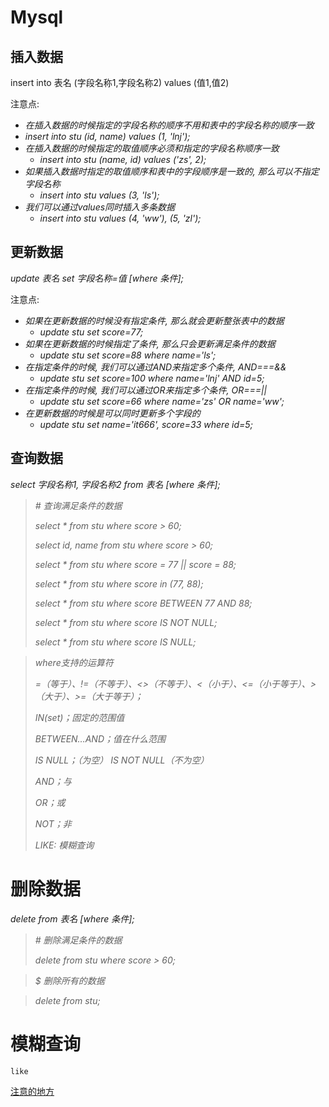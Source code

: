 # Mysql

## 插入数据

insert into 表名 (字段名称1,字段名称2) values (值1,值2)

注意点:

*  *在插入数据的时候指定的字段名称的顺序不用和表中的字段名称的顺序一致*
  * *insert into stu (id, name) values (1, 'lnj');*
* *在插入数据的时候指定的取值顺序必须和指定的字段名称顺序一致*
  * *insert into stu (name, id) values ('zs', 2);*
* *如果插入数据时指定的取值顺序和表中的字段顺序是一致的, 那么可以不指定字段名称*
  * *insert into stu values (3, 'ls');*
* *我们可以通过values同时插入多条数据*
  * *insert into stu values (4, 'ww'), (5, 'zl');*



## 更新数据

*update 表名 set 字段名称=值 [where 条件];*

注意点:

* *如果在更新数据的时候没有指定条件, 那么就会更新整张表中的数据*
  * *update stu set score=77;*
* *如果在更新数据的时候指定了条件, 那么只会更新满足条件的数据*
  * *update stu set score=88 where name='ls';*
* *在指定条件的时候, 我们可以通过AND来指定多个条件, AND===&&*
  * *update stu set score=100 where name='lnj' AND id=5;*
* *在指定条件的时候, 我们可以通过OR来指定多个条件, OR===||*
  * *update stu set score=66 where name='zs' OR name='ww';*
* *在更新数据的时候是可以同时更新多个字段的*
  * *update stu set name='it666', score=33 where id=5;*



## 查询数据

*select 字段名称1, 字段名称2 from 表名 [where 条件];*

> *# 查询满足条件的数据*
>
> *select \* from stu where score > 60;*
>
> *select id, name from stu where score > 60;*
>
> *select \* from stu where score = 77 || score = 88;*
>
> *select \* from stu where score in (77, 88);*
>
> *select \* from stu where score BETWEEN 77 AND 88;*
>
> *select \* from stu where score IS NOT NULL;*
>
> *select \* from stu where score IS NULL;*



> *where支持的运算符*
>
> *=（等于）、!=（不等于）、<>（不等于）、<（小于）、<=（小于等于）、>（大于）、>=（大于等于）；*
>
> *IN(set)；固定的范围值*
>
> *BETWEEN…AND；值在什么范围*
>
> *IS NULL；（为空） IS NOT NULL（不为空）*
>
> *AND；与*
>
> *OR；或*
>
> *NOT；非*
>
> *LIKE: 模糊查询*

# 删除数据

*delete from 表名 [where 条件];*

> *# 删除满足条件的数据*
>
> *delete from stu where score > 60;*

> *$ 删除所有的数据*

> *delete from stu;*

# 模糊查询

`like` 

[注意的地方](https://www.cnblogs.com/huangliang-hb/p/10048666.html)